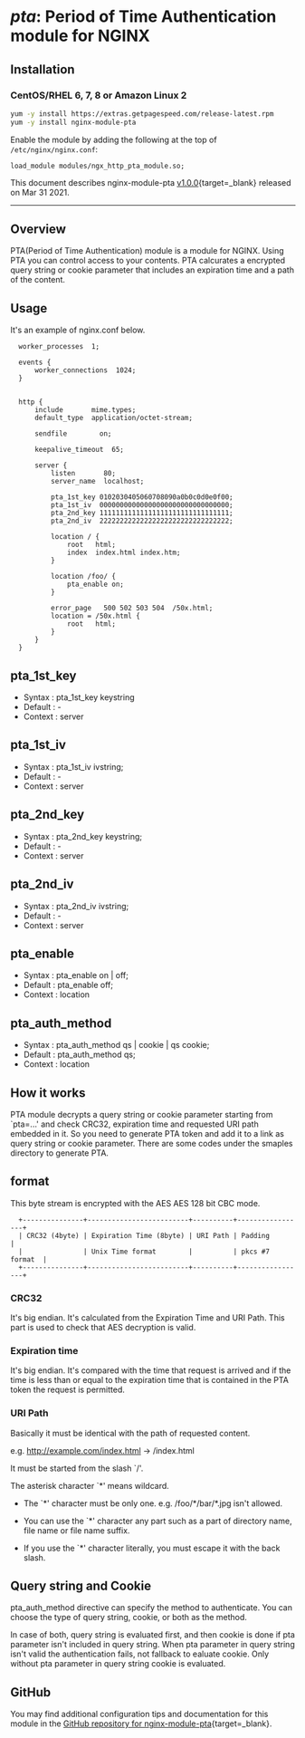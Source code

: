 # *pta*: Period of Time Authentication module for NGINX


## Installation

### CentOS/RHEL 6, 7, 8 or Amazon Linux 2

```bash
yum -y install https://extras.getpagespeed.com/release-latest.rpm
yum -y install nginx-module-pta
```

Enable the module by adding the following at the top of `/etc/nginx/nginx.conf`:

```nginx
load_module modules/ngx_http_pta_module.so;
```


This document describes nginx-module-pta [v1.0.0](https://github.com/iij/pta/releases/tag/v1.0.0){target=_blank} 
released on Mar 31 2021.
    
<hr />

## Overview

PTA(Period of Time Authentication) module is a module for NGINX. Using
PTA you can control access to your contents. PTA calcurates a
encrypted query string or cookie parameter that includes an expiration
time and a path of the content.

## Usage

It's an example of nginx.conf below.

```
  worker_processes  1;
  
  events {
      worker_connections  1024;
  }
   
   
  http {
      include       mime.types;
      default_type  application/octet-stream;
   
      sendfile        on;
   
      keepalive_timeout  65;
   
      server {
          listen       80;
          server_name  localhost;
   
          pta_1st_key 0102030405060708090a0b0c0d0e0f00;
          pta_1st_iv  00000000000000000000000000000000;
          pta_2nd_key 11111111111111111111111111111111;
          pta_2nd_iv  22222222222222222222222222222222;
   
          location / {
              root   html;
              index  index.html index.htm;
          }
   
          location /foo/ {
              pta_enable on;
          }
   
          error_page   500 502 503 504  /50x.html;
          location = /50x.html {
              root   html;
          }
      }
  }
```


## pta_1st_key
- Syntax  : pta_1st_key   keystring
- Default : -
- Context : server


## pta_1st_iv
- Syntax  : pta_1st_iv   ivstring;
- Default : -
- Context : server


## pta_2nd_key
- Syntax  : pta_2nd_key   keystring;
- Default : -
- Context : server


## pta_2nd_iv
- Syntax  : pta_2nd_iv   ivstring;
- Default : -
- Context : server


## pta_enable
- Syntax  : pta_enable   on | off;
- Default : pta_enable off;
- Context : location

## pta_auth_method
- Syntax  : pta_auth_method qs | cookie | qs cookie;
- Default : pta_auth_method qs;
- Context : location


## How it works

PTA module decrypts a query string or cookie parameter starting from
`pta=...' and check CRC32, expiration time and requested URI path
embedded in it. So you need to generate PTA token and add it to a link
as query string or cookie parameter. There are some codes under the
smaples directory to generate PTA.

## format

This byte stream is encrypted with the AES AES 128 bit CBC mode.

```
  +---------------+-------------------------+----------+-----------------+
  | CRC32 (4byte) | Expiration Time (8byte) | URI Path | Padding         |
  |               | Unix Time format        |          | pkcs #7 format  |
  +---------------+-------------------------+----------+-----------------+
```

### CRC32
It's big endian. It's calculated from the Expiration Time and URI Path.
This part is used to check that AES decryption is valid.

### Expiration time
It's big endian. It's compared with the time that request is arrived
and if the time is less than or equal to the expiration time that is
contained in the PTA token the request is permitted.

### URI Path
Basically it must be identical with the path of requested content.

  e.g.
  http://example.com/index.html -> /index.html

It must be started from the slash `/'.

The asterisk character `*' means wildcard.

- The `\*' character must be only one.
  e.g. /foo/\*/bar/*.jpg isn't allowed.
  
- You can use the `*' character any part such as a part of directory
  name, file name or file name suffix.
  
- If you use the `*' character literally, you must escape it with the
  back slash.

## Query string and Cookie

pta_auth_method directive can specify the method to authenticate. 
You can choose the type of query string, cookie, or both as the method.

In case of both, query string is evaluated first, and then cookie
is done if pta parameter isn't included in query string.
When pta parameter in query string isn't valid the authentication 
fails, not fallback to ealuate cookie. Only without pta parameter
in query string cookie is evaluated.

<!--
## Local Variables:
## mode: auto-fill
## coding: utf-8-unix
## End:
-->

## GitHub

You may find additional configuration tips and documentation for this module in the [GitHub repository for 
nginx-module-pta](https://github.com/iij/pta){target=_blank}.